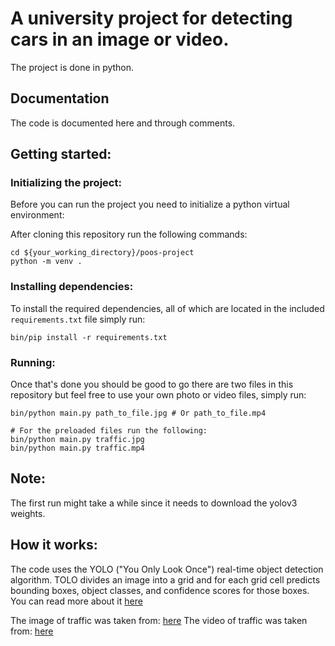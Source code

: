 # A university project for detecting cars in an image or video.

The project is done in python.

## Documentation
The code is documented here and through comments.

## Getting started:
### Initializing the project:
Before you can run the project you need to initialize a python virtual environment:

After cloning this repository run the following commands:
```
cd ${your_working_directory}/poos-project
python -m venv .
```

### Installing dependencies:
To install the required dependencies, all of which are located in the included 
`requirements.txt` file simply run:
```
bin/pip install -r requirements.txt
```

### Running:
Once that's done you should be good to go there are two files in this repository but feel free
to use your own photo or video files, simply run:
```
bin/python main.py path_to_file.jpg # Or path_to_file.mp4

# For the preloaded files run the following:
bin/python main.py traffic.jpg
bin/python main.py traffic.mp4
```
## Note:
The first run might take a while since it needs to download the yolov3 weights.

## How it works:
The code uses the YOLO ("You Only Look Once") real-time object detection algorithm.
TOLO divides an image into a grid and for each grid cell predicts bounding boxes, object classes,
and confidence scores for those boxes. You can read more about it [here](https://pjreddie.com/darknet/yolo/)

The image of traffic was taken from: [here](https://www.istockphoto.com/photo/cars-in-rush-hour-with-traffic-at-dawn-gm155287967-19095156)
The video of traffic was taken from: [here](https://pixabay.com/videos/traffic-car-highway-street-27260/)